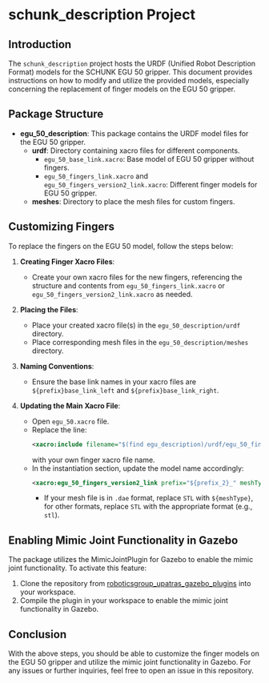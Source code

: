 # schunk_description Project

## Introduction

The `schunk_description` project hosts the URDF (Unified Robot Description Format) models for the SCHUNK EGU 50 gripper. This document provides instructions on how to modify and utilize the provided models, especially concerning the replacement of finger models on the EGU 50 gripper.

## Package Structure

- **egu_50_description**: This package contains the URDF model files for the EGU 50 gripper.
  - **urdf**: Directory containing xacro files for different components.
    - `egu_50_base_link.xacro`: Base model of EGU 50 gripper without fingers.
    - `egu_50_fingers_link.xacro` and `egu_50_fingers_version2_link.xacro`: Different finger models for EGU 50 gripper.
  - **meshes**: Directory to place the mesh files for custom fingers.

## Customizing Fingers

To replace the fingers on the EGU 50 model, follow the steps below:

1. **Creating Finger Xacro Files**:
   - Create your own xacro files for the new fingers, referencing the structure and contents from `egu_50_fingers_link.xacro` or `egu_50_fingers_version2_link.xacro` as needed.
   
2. **Placing the Files**:
   - Place your created xacro file(s) in the `egu_50_description/urdf` directory.
   - Place corresponding mesh files in the `egu_50_description/meshes` directory.

3. **Naming Conventions**:
   - Ensure the base link names in your xacro files are `${prefix}base_link_left` and `${prefix}base_link_right`.

4. **Updating the Main Xacro File**:
   - Open `egu_50.xacro` file.
   - Replace the line:
     ```xml
     <xacro:include filename="$(find egu_description)/urdf/egu_50_fingers_version2_link.xacro"/>
     ```
     with your own finger xacro file name.
   - In the instantiation section, update the model name accordingly:
     ```xml
     <xacro:egu_50_fingers_version2_link prefix="${prefix_2}_" meshType="STL" />
     ```
     - If your mesh file is in `.dae` format, replace `STL` with `${meshType}`, for other formats, replace `STL` with the appropriate format (e.g., `stl`).

## Enabling Mimic Joint Functionality in Gazebo

The package utilizes the MimicJointPlugin for Gazebo to enable the mimic joint functionality. To activate this feature:

1. Clone the repository from [roboticsgroup_upatras_gazebo_plugins](https://github.com/roboticsgroup/roboticsgroup_upatras_gazebo_plugins.git) into your workspace.
2. Compile the plugin in your workspace to enable the mimic joint functionality in Gazebo.

## Conclusion

With the above steps, you should be able to customize the finger models on the EGU 50 gripper and utilize the mimic joint functionality in Gazebo. For any issues or further inquiries, feel free to open an issue in this repository.
